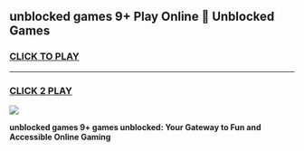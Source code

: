 
## unblocked games 9+ Play Online 👋 Unblocked Games
<h3>
<a href="https://premium.freeplayer.one?title=unblocked_games_9+&ref=19F">CLICK TO PLAY</a></h3>
<hr>

<h3>
<a href="https://premium.freeplayer.one?title=unblocked_games_9+&ref=19F">CLICK 2 PLAY</a>
  
</h3>

<a href="https://premium.freeplayer.one?title=unblocked_games_9+&ref=19F"><img src="https://clearcache.store/games.png"></a>


**unblocked games 9+ games unblocked: Your Gateway to Fun and Accessible Online Gaming**
